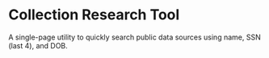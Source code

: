 # Collection Research Tool
A single-page utility to quickly search public data sources using name, SSN (last 4), and DOB.
